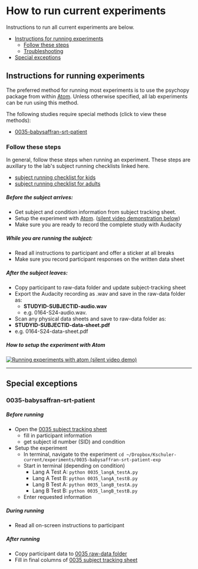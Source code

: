 # How to run current experiments
Instructions to run all current experiments are below.  

- [Instructions for running experiments](#instructions-for-running-experiments)
  - [Follow these steps](#follow-these-steps)
  - [Troubleshooting](#troubleshooting)
- [Special exceptions](#special-exceptions)

## Instructions for running experiments
The preferred method for running most experiments is to use the psychopy package from within [Atom](https://atom.io/packages/psychopy).  Unless otherwise specified, all lab experiments can be run using this method.

The following studies require special methods (click to view these methods):
- [0035-babysaffran-srt-patient](#0035-babysaffran-srt-patient)

### Follow these steps
In general, follow these steps when running an experiment.  These steps are auxillary to the lab's subject running checklists linked here.
- [subject running checklist for kids](https://www.dropbox.com/s/j8w62vo4umn8yrr/LDL%20Checklist%20-%20Running%20Kids.docx?dl=0)
- [subject running checklist for adults](https://www.dropbox.com/s/lokr1wa93d069h8/LDL%20Checklist%20-%20Running%20Adults.docx?dl=0)

##### Before the subject arrives:
- Get subject and condition information from subject tracking sheet.
-  Setup the experiment with [Atom](https://atom.io/packages/psychopy). ([silent video demonstration below](#how-to-setup-the-experiment-with-atom))
- Make sure you are ready to record the complete study with Audacity

##### While you are running the subject:
- Read all instructions to participant and offer a sticker at all breaks
-  Make sure you record participant responses on the written data sheet

##### After the subject leaves:
-  Copy participant to raw-data folder and update subject-tracking sheet
- Export the Audacity recording as .wav and save in the raw-data folder as:
  - **STUDYID-SUBJECTID-audio.wav**
  - e.g. 0164-S24-audio.wav.
-  Scan any physical data sheets and save to raw-data folder as:
  - **STUDYID-SUBJECTID-data-sheet.pdf**
  - e.g. 0164-S24-data-sheet.pdf

##### How to setup the experiment with Atom

[![Running experiments with atom (silent video demo)](http://img.youtube.com/vi/tSyBMPg3bsQ/0.jpg)](https://www.youtube.com/watch?v=tSyBMPg3bsQ)

---
## Special exceptions
### 0035-babysaffran-srt-patient
##### Before running
- Open the [0035 subject tracking sheet]()
  - fill in participant information
  - get subject id number (SID) and condition
- Setup the experiment
  - In terminal, navigate to the experiment `cd ~/Dropbox/Kschuler-current/experiments/0035-babysaffran-srt-patient-exp`
  - Start in terminal (depending on condition)
    - Lang A Test A: `python 0035_langA_testA.py`
    - Lang A Test B: `python 0035_langA_testB.py`
    - Lang B Test A: `python 0035_langB_testA.py`
    - Lang B Test B: `python 0035_langB_testB.py`
  - Enter requested information 

##### During running
- Read all on-screen instructions to participant

##### After running
- Copy participant data to [0035 raw-data folder]()
- Fill in final columns of [0035 subject tracking sheet]()
